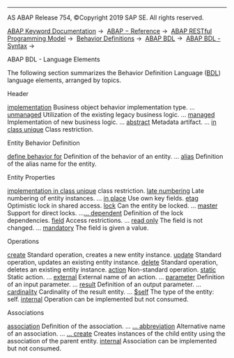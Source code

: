   

* * *

AS ABAP Release 754, ©Copyright 2019 SAP SE. All rights reserved.

[ABAP Keyword Documentation](javascript:call_link\('abenabap.htm'\)) →  [ABAP − Reference](javascript:call_link\('abenabap_reference.htm'\)) →  [ABAP RESTful Programming Model](javascript:call_link\('abenrestful_abap_programming.htm'\)) →  [Behavior Definitions](javascript:call_link\('abenabap_behavior_definitions.htm'\)) →  [ABAP BDL](javascript:call_link\('abenabap_bdl.htm'\)) →  [ABAP BDL - Syntax](javascript:call_link\('abenbdl_syntax.htm'\)) → 

ABAP BDL - Language Elements

The following section summarizes the Behavior Definition Language ([BDL](javascript:call_link\('abenbdl_glosry.htm'\) "Glossary Entry")) language elements, arranged by topics.

Header

[implementation](javascript:call_link\('abenbdl_implementation.htm'\)) Business object behavior implementation type.
... [unmanaged](javascript:call_link\('abenbdl_implementation.htm'\)) Utilization of the existing legacy business logic.
... [managed](javascript:call_link\('abenbdl_implementation.htm'\)) Implementation of new business logic.
... [abstract](javascript:call_link\('abenbdl_implementation.htm'\)) Metadata artifact.
... [in class unique](javascript:call_link\('abenbdl_implementation.htm'\)) Class restriction.

Entity Behavior Definition

[define behavior for](javascript:call_link\('abenbdl_define_behavior.htm'\)) Definition of the behavior of an entity.
... [alias](javascript:call_link\('abenbdl_alias.htm'\)) Definition of the alias name for the entity.

Entity Properties

[implementation in class unique](javascript:call_link\('abenbdl_in_class_unique.htm'\)) class restriction.
[late numbering](javascript:call_link\('abenbdl_late_numbering.htm'\)) Late numbering of entity instances.
... [in place](javascript:call_link\('abenbdl_late_numbering.htm'\)) Use own key fields.
[etag](javascript:call_link\('abenbdl_etag.htm'\)) Optimistic lock in shared access.
[lock](javascript:call_link\('abenbdl_lock.htm'\)) Can the entity be locked.
... [master](javascript:call_link\('abenbdl_lock.htm'\)) Support for direct locks.
...[... dependent](javascript:call_link\('abenbdl_lock.htm'\)) Definition of the lock dependencies.
[field](javascript:call_link\('abenbdl_field.htm'\)) Access restrictions.
... [read only](javascript:call_link\('abenbdl_field.htm'\)) The field is not changed.
... [mandatory](javascript:call_link\('abenbdl_field.htm'\)) The field is given a value.

Operations

[create](javascript:call_link\('abenbdl_standard_operations.htm'\)) Standard operation, creates a new entity instance.
[update](javascript:call_link\('abenbdl_standard_operations.htm'\)) Standard operation, updates an existing entity instance.
[delete](javascript:call_link\('abenbdl_standard_operations.htm'\)) Standard operation, deletes an existing entity instance.
[action](javascript:call_link\('abenbdl_action.htm'\)) Non-standard operation.
[static](javascript:call_link\('abenbdl_action.htm'\)) Static action.
... [external](javascript:call_link\('abenbdl_action.htm'\)) External name of an action.
... [parameter](javascript:call_link\('abenbdl_action.htm'\)) Definition of an input parameter.
... [result](javascript:call_link\('abenbdl_action.htm'\)) Definition of an output parameter.
... [cardinality](javascript:call_link\('abenbdl_action.htm'\)) Cardinality of the result entity.
... [$self](javascript:call_link\('abenbdl_action.htm'\)) The type of the entity: self.
[internal](javascript:call_link\('abenbdl_action.htm'\)) Operation can be implemented but not consumed.

Associations

[association](javascript:call_link\('abenbdl_association.htm'\)) Definition of the association.
... [... abbreviation](javascript:call_link\('abenbdl_association.htm'\)) Alternative name of an association.
... [... create](javascript:call_link\('abenbdl_association.htm'\)) Creates instances of the child entity using the association of the parent entity.
[internal](javascript:call_link\('abenbdl_association.htm'\)) Association can be implemented but not consumed.